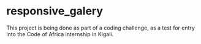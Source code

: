 # responsive_galery
This project is being done as part of a coding challenge, as a test for entry into the Code of Africa internship in Kigali.
